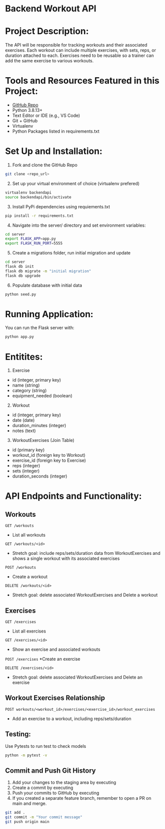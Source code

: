 Backend Workout API
=======

# Project Description:
The API will be responsible for tracking workouts and their associated exercises. Each workout can include multiple exercises, with sets, reps, or duration attached to each. Exercises need to be reusable so a trainer can add the same exercise to various workouts.


# Tools and Resources Featured in this Project:
- [GitHub Repo](https://github.com/webdesigns23/summative-lab-workout-API.git)
- Python 3.8.13+
- Text Editor or IDE (e.g., VS Code)
- Git + GitHub
- Virtualenv
- Python Packages listed in requirements.txt

# Set Up and Installation:
1. Fork and clone the GitHub Repo
```bash
git clone <repo_url>

```
2. Set up your virtual environment of choice (virtualenv prefered)
```bash
virtualenv backendapi
source backendapi/bin/activate
```
3. Install PyPi dependencies using requiements.txt
```bash
pip install -r requirements.txt
```
4. Navigate into the server/ directory and set environment variables:
```bash
cd server
export FLASK_APP=app.py
export FLASK_RUN_PORT=5555
```
5. Create a migrations folder, run initial migration and update
```bash
cd server
flask db init
flask db migrate -m "initial migration"
flask db upgrade
```
6. Populate database with initial data
```bash
python seed.py
```
# Running Application:
You can run the Flask server with:
```bash
python app.py
```

# Entitites:
1. Exercise
- id (integer, primary key)
- name (string)
- category (string)
- equipment_needed (boolean)

2. Workout
- id (integer, primary key)
- date (date)
- duration_minutes (integer)
- notes (text)

3. WorkoutExercises (Join Table)
- id (primary key)
- workout_id (foreign key to Workout)
- exercise_id (foreign key to Exercise)
- reps (integer)
- sets (integer)
- duration_seconds (integer)

# API Endpoints and Functionality:

## Workouts
`GET /workouts`
* List all workouts
 
`GET /workouts/<id>`
* Stretch goal: include reps/sets/duration data from WorkoutExercises and shows a single workout with its associated exercises

`POST /workouts`
* Create a workout

`DELETE /workouts/<id>`
* Stretch goal: delete associated WorkoutExercises and Delete a workout

## Exercises
`GET /exercises`
* List all exercises

`GET /exercises/<id>`
* Show an exercise and associated workouts

`POST /exercises`
*Create an exercise

`DELETE /exercises/<id>`
* Stretch goal: delete associated WorkoutExercises and Delete an exercise

## Workout Exercises Relationship
`POST workouts/<workout_id>/exercises/<exercise_id>/workout_exercises`
* Add an exercise to a workout, including reps/sets/duration

## Testing:
Use Pytests to run test to check models
```bash
python -m pytest -v
```
## Commit and Push Git History
1. Add your changes to the staging area by executing
2. Create a commit by executing 
3. Push your commits to GitHub by executing 
4. If you created a separate feature branch, remember to open a PR on main and merge.
```bash
git add .
git commit -m "Your commit message"
git push origin main
```

